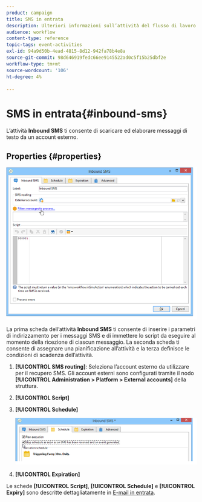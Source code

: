```yaml
---
product: campaign
title: SMS in entrata
description: Ulteriori informazioni sull’attività del flusso di lavoro SMS in entrata
audience: workflow
content-type: reference
topic-tags: event-activities
exl-id: 94a9d50b-4ead-4815-8d12-942fa78b4e8a
source-git-commit: 98d646919fedc66ee9145522ad0c5f15b25dbf2e
workflow-type: tm+mt
source-wordcount: '106'
ht-degree: 4%

---
```


# SMS in entrata{#inbound-sms}

L’attività **Inbound SMS** ti consente di scaricare ed elaborare messaggi di testo da un account esterno.

## Properties {#properties}

![](assets/sms_rec_edit.png)

La prima scheda dell’attività **Inbound SMS** ti consente di inserire i parametri di indirizzamento per i messaggi SMS e di immettere lo script da eseguire al momento della ricezione di ciascun messaggio. La seconda scheda ti consente di assegnare una pianificazione all’attività e la terza definisce le condizioni di scadenza dell’attività.

1. **[!UICONTROL SMS routing]**: Seleziona l’account esterno da utilizzare per il recupero SMS. Gli account esterni sono configurati tramite il nodo **[!UICONTROL Administration > Platform > External accounts]** della struttura.
1. **[!UICONTROL Script]**
1. **[!UICONTROL Schedule]**

   ![](assets/sms_rec_edit_2.png)

1. **[!UICONTROL Expiration]**

Le schede **[!UICONTROL Script]**, **[!UICONTROL Schedule]** e **[!UICONTROL Expiry]** sono descritte dettagliatamente in [E-mail in entrata](../../workflow/using/inbound-emails.md).
